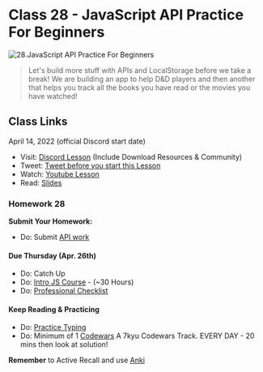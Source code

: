 # Class 28 - JavaScript API Practice For Beginners

![28.JavaScript API Practice For Beginners](https://cdn.hashnode.com/res/hashnode/image/upload/v1676662651887/oSBnefJws.png?auto=compress)

> Let's build more stuff with APIs and LocalStorage before we take a break! We are building an app to help D&D players and then another that helps you track all the books you have read or the movies you have watched!

## Class Links

April 14, 2022 (official Discord start date)

- Visit: [Discord Lesson](https://discord.com/channels/735923219315425401/738891289071714388/964277087638794240) (Include Download Resources & Community)
- Tweet: [Tweet before you start this Lesson](https://twitter.com/leonnoel/status/1514718089618722816)
- Watch: [Youtube Lesson](https://youtu.be/G7XJRLaq2Cw)
- Read: [Slides](https://slides.com/leonnoel/100devs2-another-api-review)

### Homework 28

**Submit Your Homework:**

- Do: Submit [API work](https://forms.gle/mSR6TGf7F6iN54Wy5)

#### Due Thursday (Apr. 26th)

- Do: Catch Up
- Do: [Intro JS Course](https://www.codecademy.com/learn/introduction-to-javascript) - (~30 Hours)
- Do: [Professional Checklist](https://docs.google.com/document/d/1L2vTX3qvLhoGHeG5cVD2ljCfRGr1uJ_Gf-hNZj9KzTg)

#### Keep Reading & Practicing

- Do: [Practice Typing](https://www.keybr.com/)
- Do: Minimum of 1 [Codewars](https://codewars.com/) A 7kyu Codewars Track. EVERY DAY - 20 mins then look at solution!

**Remember** to Active Recall and use [Anki](https://apps.ankiweb.net/)
